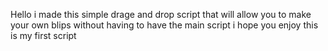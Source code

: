 Hello i made this simple drage and drop script that will allow you to make your own blips without having to have the main script i hope you enjoy this is my first script

